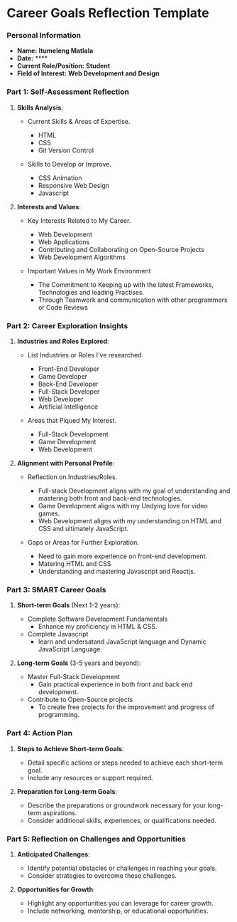 
# Career Goals Reflection Template




### Personal Information

- **Name:** **Itumeleng Matlala**
- **Date:** ****
- **Current Role/Position:** **Student**
- **Field of Interest:** **Web Development and Design**


### Part 1: Self-Assessment Reflection

1. **Skills Analysis**:
    
    - Current Skills & Areas of Expertise.
        - HTML
        - CSS
        - Git Version Control

    - Skills to Develop or Improve.
        - CSS Animation
        - Responsive Web Design
        - Javascript

2. **Interests and Values**:
    
    - Key Interests Related to My Career.
        - Web Development
        - Web Applications
        - Contributing and Collaborating on Open-Source Projects
        - Web Development Algorithms

    - Important Values in My Work Environment
        - The Commitment to Keeping up with the latest Frameworks, Technologies and  leading Practises.
        - Through Teamwork and communication with other programmers or Code Reviews 


### Part 2: Career Exploration Insights

1. **Industries and Roles Explored**:
    
    - List Industries or Roles I've researched.
        - Front-End Developer
        - Game Developer
        - Back-End Developer
        - Full-Stack Developer
        - Web Developer
        - Artificial Intelligence

    - Areas that Piqued My Interest.
        - Full-Stack Development
        - Game Development
        - Web Development    

2. **Alignment with Personal Profile**:
    
    - Reflection on Industries/Roles.
        - Full-stack Development aligns with my goal of understanding and mastering both front and back-end technologies.
        - Game Development aligns with my Undying love for video games.
        - Web Development aligns with my understanding on HTML and CSS and ultimately JavaScript.

    - Gaps or Areas for Further Exploration.
        - Need to gain more experience on front-end development.
        - Matering HTML and CSS
        - Understanding and mastering Javascript and Reactjs.


### Part 3: SMART Career Goals

1. **Short-term Goals** (Next 1-2 years):
    
    - Complete Software Development Fundamentals
        - Enhance my proficiency in HTML & CSS.
    - Complete Javascript
        - learn and undersatand JavaScript language and Dynamic JavaScript Language.    

2. **Long-term Goals** (3-5 years and beyond):
    
    - Master Full-Stack Development
        - Gain practical experience in both front and back end development.
    - Contribute to Open-Source projects
        - To create free projects for the improvement and progress of programming.     


### Part 4: Action Plan

1. **Steps to Achieve Short-term Goals**:
    
    - Detail specific actions or steps needed to achieve each short-term goal.
    - Include any resources or support required.

2. **Preparation for Long-term Goals**:
    
    - Describe the preparations or groundwork necessary for your long-term aspirations.
    - Consider additional skills, experiences, or qualifications needed.


### Part 5: Reflection on Challenges and Opportunities

1. **Anticipated Challenges**:
    
    - Identify potential obstacles or challenges in reaching your goals.
    - Consider strategies to overcome these challenges.

2. **Opportunities for Growth**:
    
    - Highlight any opportunities you can leverage for career growth.
    - Include networking, mentorship, or educational opportunities.


